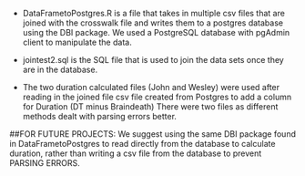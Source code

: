 * DataFrametoPostgres.R is a file that takes in multiple csv files that are joined with the crosswalk file and writes them to a postgres database using the DBI package. 
We used a PostgreSQL database with pgAdmin client to manipulate the data. 

* jointest2.sql is the SQL file that is used to join the data sets once they are in the database.

* The two duration calculated files (John and Wesley) were used after reading in the joined file csv file created from Postgres to add a column for Duration (DT minus Braindeath)
There were two files as different methods dealt with parsing errors better.

##FOR FUTURE PROJECTS:
We suggest using the same DBI package found in DataFrametoPostgres to read directly from the database to calculate duration,
rather than writing a csv file from the database to prevent PARSING ERRORS.

